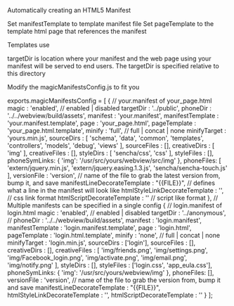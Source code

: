 Automatically creating an HTML5 Manifest

Set manifestTemplate to template manifest file
Set pageTemplate to the template html page that references the manifest

Templates use 

targetDir is location where your manifest and the web page using your manifest will be served to end users.
The targetDir is specified relative to this directory

Modify the magicManifestsConfig.js to fit you

exports.magicManifestsConfig =
[
    { // your.manifest of your_page.html
        magic : 'enabled',  // enabled | disabled
        targetDir : '../public',
        phoneDir : '../../webview/build/assets',
        manifest : 'your.manifest',
        manifestTemplate : 'your.manifest.template',
        page : 'your_page.html',
        pageTemplate : 'your_page.html.template',
        minify : 'full', // full | concat | none
        minifyTarget : 'yours.min.js',
        sourceDirs :
        [
            'schema',
            'data',
            'common',
            'templates',
            'controllers',
            'models',
            'debug',
            'views'
        ],
        sourceFiles : [],
        creativeDirs :
        [
            'img'
        ],
        creativeFiles : [],
        styleDirs :
        [
            'sencha/css',
            'css'
        ],
        styleFiles : [],
        phoneSymLinks: {
            'img': '/usr/src/yours/webview/src/img'
        },
        phoneFiles: [
            'extern/jquery.min.js',
            'extern/jquery.easing.1.3.js',
            'sencha/sencha-touch.js'
        ],
        versionFile : 'version', // name of the file to grab the latest version from, bump it, and save
        manifestLineDecorateTemplate : "{{FILE}}",  // defines what a line in the manifest will look like
        htmlStyleLinkDecorateTemplate : '<link href="{{{FILE}}}" rel="stylesheet" type="text/css"/>', // css link format
        htmlScriptDecorateTemplate : '<script src="{{{FILE}}}" type="text/javascript"></script>'      // script like format
    },
    // Multiple manifests can be specified in a single config
    { // login.manifest of login.html
        magic : 'enabled',  // enabled | disabled
        targetDir : '../anonymous',  //
        phoneDir : '../../webview/build/assets',
        manifest : 'login.manifest',
        manifestTemplate : 'login.manifest.template',
        page : 'login.html',
        pageTemplate : 'login.html.template',
        minify : 'none', // full | concat | none
        minifyTarget : 'login.min.js',
        sourceDirs : ['login'],
        sourceFiles : [],
        creativeDirs : [],
        creativeFiles :
           [
               'img/friends.png',
               'img/settings.png',
               'img/Facebook_login.png',
               'img/activate.png',
               'img/email.png',
               'img/notify.png'
           ],
        styleDirs :
            [],
        styleFiles : ['login.css', 'app_eula.css'],
        phoneSymLinks: {
            'img': '/usr/src/yours/webview/img'
        },
        phoneFiles: [],
        versionFile : 'version', // name of the file to grab the version from, bump it and save
        manifestLineDecorateTemplate : "{{FILE}}",
        htmlStyleLinkDecorateTemplate : '<link href="{{{FILE}}}" rel="stylesheet" type="text/css"/>',
        htmlScriptDecorateTemplate : '<script src="{{{FILE}}}" type="text/javascript"></script>'
    }
];
